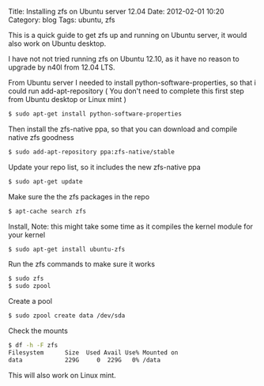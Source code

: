 Title: Installing zfs on Ubuntu server 12.04
Date: 2012-02-01 10:20
Category: blog
Tags: ubuntu, zfs

This is a quick guide to get zfs up and running on Ubuntu server, it would also work on Ubuntu desktop.

I have not not tried running zfs on Ubuntu 12.10, as it have no reason to upgrade by n40l from 12.04 LTS.


From Ubuntu server I needed to install python-software-properties, so that i could run add-apt-repository
( You don't need to complete this first step from Ubuntu desktop or Linux mint  )

```sh
$ sudo apt-get install python-software-properties
```

Then install the zfs-native ppa, so that you can download and compile native zfs goodness

```sh
$ sudo add-apt-repository ppa:zfs-native/stable
```

Update your repo list, so it includes the new zfs-native ppa

```sh
$ sudo apt-get update
```

Make sure the the zfs packages in the repo

```sh
$ apt-cache search zfs
```

Install, Note: this might take some time as it compiles the kernel module for your kernel

```sh
$ sudo apt-get install ubuntu-zfs
```

Run the zfs commands to make sure it works

```sh
$ sudo zfs
$ sudo zpool
```

Create a pool

```sh
$ sudo zpool create data /dev/sda
```

Check the mounts

```sh
$ df -h -F zfs
Filesystem      Size  Used Avail Use% Mounted on
data            229G     0  229G   0% /data
```


This will also work on Linux mint.
